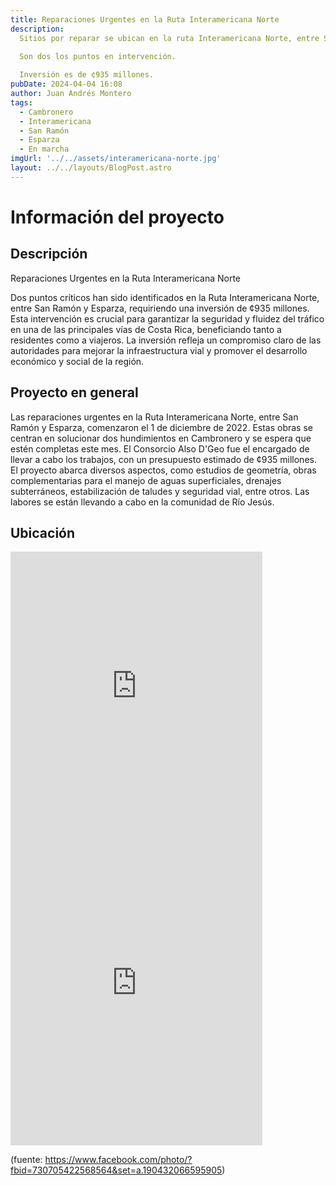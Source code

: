 ```yaml
---
title: Reparaciones Urgentes en la Ruta Interamericana Norte
description: 
  Sitios por reparar se ubican en la ruta Interamericana Norte, entre San Ramón y Esparza.
  
  Son dos los puntos en intervención.

  Inversión es de ¢935 millones.
pubDate: 2024-04-04 16:08
author: Juan Andrés Montero 
tags:
  - Cambronero
  - Interamericana
  - San Ramón
  - Esparza
  - En marcha
imgUrl: '../../assets/interamericana-norte.jpg'
layout: ../../layouts/BlogPost.astro
---
```


# Información del proyecto
## Descripción

Reparaciones Urgentes en la Ruta Interamericana Norte

Dos puntos críticos han sido identificados en la Ruta Interamericana Norte, entre San Ramón y Esparza, requiriendo una inversión de ¢935 millones. Esta intervención es crucial para garantizar la seguridad y fluidez del tráfico en una de las principales vías de Costa Rica, beneficiando tanto a residentes como a viajeros. La inversión refleja un compromiso claro de las autoridades para mejorar la infraestructura vial y promover el desarrollo económico y social de la región.

## Proyecto en general 

Las reparaciones urgentes en la Ruta Interamericana Norte, entre San Ramón y Esparza, comenzaron el 1 de diciembre de 2022. Estas obras se centran en solucionar dos hundimientos en Cambronero y se espera que estén completas este mes. El Consorcio Also D'Geo fue el encargado de llevar a cabo los trabajos, con un presupuesto estimado de ¢935 millones. El proyecto abarca diversos aspectos, como estudios de geometría, obras complementarias para el manejo de aguas superficiales, drenajes subterráneos, estabilización de taludes y seguridad vial, entre otros. Las labores se están llevando a cabo en la comunidad de Río Jesús.

## Ubicación
<iframe src="https://www.google.com/maps/embed?pb=!1m28!1m12!1m3!1d76691.65284868682!2d-84.60931739064151!3d10.040942124871398!2m3!1f0!2f0!3f0!3m2!1i1024!2i768!4f13.1!4m13!3e6!4m5!1s0x8fa036e05f9e6025%3A0xa29124e569265597!2sPuntarenas%20Province%2C%20Esparza!3m2!1d9.9906919!2d-84.667374!4m5!1s0x8fa044e377d3afdb%3A0x25fec024d645683a!2sAlajuela%20Province%2C%20San%20Ramon!3m2!1d10.091028399999999!2d-84.4703933!5e1!3m2!1sen!2scr!4v1712270728755!5m2!1sen!2scr" width="80%" height="450" style="border:0;" allowfullscreen="" loading="lazy" referrerpolicy="no-referrer-when-downgrade"></iframe>

<iframe src="https://widgets.commoninja.com/iframe/a3b65110-9f7d-46b8-b3f6-7ad4c97dd2e7" width="80%" height="500px" frameborder="0" scrolling="no"></iframe>

(fuente: https://www.facebook.com/photo/?fbid=730705422568564&set=a.190432066595905)